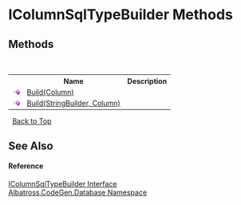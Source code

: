 # IColumnSqlTypeBuilder Methods
 


## Methods
&nbsp;<table><tr><th></th><th>Name</th><th>Description</th></tr><tr><td>![Public method](media/pubmethod.gif "Public method")</td><td><a href="M_Albatross_CodeGen_Database_IColumnSqlTypeBuilder_Build.md">Build(Column)</a></td><td /></tr><tr><td>![Public method](media/pubmethod.gif "Public method")</td><td><a href="M_Albatross_CodeGen_Database_IColumnSqlTypeBuilder_Build_1.md">Build(StringBuilder, Column)</a></td><td /></tr></table>&nbsp;
<a href="#icolumnsqltypebuilder-methods">Back to Top</a>

## See Also


#### Reference
<a href="T_Albatross_CodeGen_Database_IColumnSqlTypeBuilder.md">IColumnSqlTypeBuilder Interface</a><br /><a href="N_Albatross_CodeGen_Database.md">Albatross.CodeGen.Database Namespace</a><br />